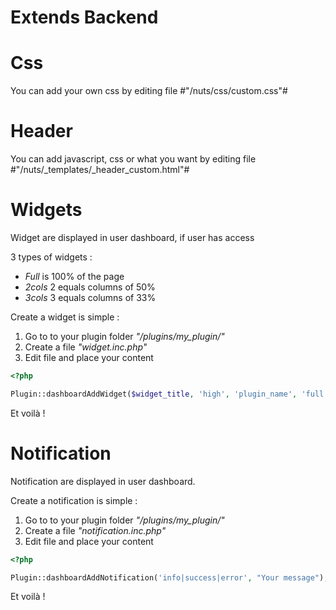 # Extends Backend

# Css

You can add your own css by editing file #"/nuts/css/custom.css"#

# Header

You can add javascript, css or what you want by editing file #"/nuts/_templates/_header_custom.html"#

# Widgets

Widget are displayed in user dashboard, if user has access

3 types of widgets :

* *Full* is 100% of the page
* *2cols* 2 equals columns of 50%
* *3cols* 3 equals columns of 33%

Create a widget is simple :

1. Go to to your plugin folder *"/plugins/my_plugin/"*
1. Create a file *"widget.inc.php"*
1. Edit file and place your content

```php
<?php

Plugin::dashboardAddWidget($widget_title, 'high', 'plugin_name', 'full', 'style', "hello from widget");
```

Et voilà !


# Notification

Notification are displayed in user dashboard.

Create a notification is simple :

1. Go to to your plugin folder *"/plugins/my_plugin/"*
1. Create a file *"notification.inc.php"*
1. Edit file and place your content
 
```php
<?php

Plugin::dashboardAddNotification('info|success|error', "Your message");
```

Et voilà ! 



  
  
  
  






